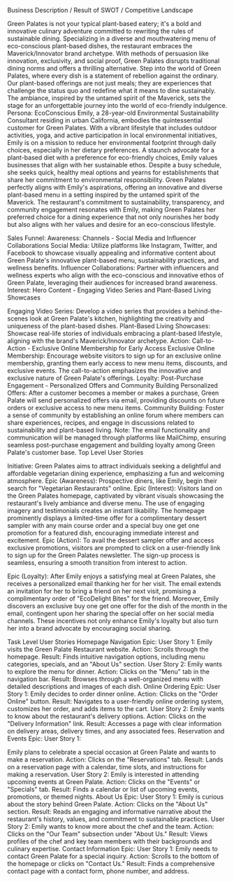 Business Description / Result of SWOT / Competitive Landscape

Green Palates is not your typical plant-based eatery; it's a bold and innovative culinary adventure committed to rewriting the rules of sustainable dining. Specializing in a diverse and mouthwatering menu of eco-conscious plant-based dishes, the restaurant embraces the Maverick/Innovator brand archetype. With methods of persuasion like innovation, exclusivity, and social proof, Green Palates disrupts traditional dining norms and offers a thrilling alternative. Step into the world of Green Palates, where every dish is a statement of rebellion against the ordinary. Our plant-based offerings are not just meals; they are experiences that challenge the status quo and redefine what it means to dine sustainably. The ambiance, inspired by the untamed spirit of the Maverick, sets the stage for an unforgettable journey into the world of eco-friendly indulgence.
Persona:
EcoConscious Emily, a 28-year-old Environmental Sustainability Consultant residing in urban California, embodies the quintessential customer for Green Palates. With a vibrant lifestyle that includes outdoor activities, yoga, and active participation in local environmental initiatives, Emily is on a mission to reduce her environmental footprint through daily choices, especially in her dietary preferences. A staunch advocate for a plant-based diet with a preference for eco-friendly choices, Emily values businesses that align with her sustainable ethos. Despite a busy schedule, she seeks quick, healthy meal options and yearns for establishments that share her commitment to environmental responsibility. Green Palates perfectly aligns with Emily's aspirations, offering an innovative and diverse plant-based menu in a setting inspired by the untamed spirit of the Maverick. The restaurant's commitment to sustainability, transparency, and community engagement resonates with Emily, making Green Palates her preferred choice for a dining experience that not only nourishes her body but also aligns with her values and desire for an eco-conscious lifestyle.

Sales Funnel:
Awareness: Channels - Social Media and Influencer Collaborations
Social Media: Utilize platforms like Instagram, Twitter, and Facebook to showcase visually appealing and informative content about Green Palate's innovative plant-based menu, sustainability practices, and wellness benefits.
Influencer Collaborations: Partner with influencers and wellness experts who align with the eco-conscious and innovative ethos of Green Palate, leveraging their audiences for increased brand awareness.
Interest: Hero Content - Engaging Video Series and Plant-Based Living Showcases

Engaging Video Series: Develop a video series that provides a behind-the-scenes look at Green Palate's kitchen, highlighting the creativity and uniqueness of the plant-based dishes.
Plant-Based Living Showcases: Showcase real-life stories of individuals embracing a plant-based lifestyle, aligning with the brand's Maverick/Innovator archetype.
Action: Call-to-Action - Exclusive Online Membership for Early Access
Exclusive Online Membership: Encourage website visitors to sign up for an exclusive online membership, granting them early access to new menu items, discounts, and exclusive events. The call-to-action emphasizes the innovative and exclusive nature of Green Palate's offerings.
Loyalty: Post-Purchase Engagement - Personalized Offers and Community Building
Personalized Offers: After a customer becomes a member or makes a purchase, Green Palate will send personalized offers via email, providing discounts on future orders or exclusive access to new menu items.
Community Building: Foster a sense of community by establishing an online forum where members can share experiences, recipes, and engage in discussions related to sustainability and plant-based living.
Note: The email functionality and communication will be managed through platforms like MailChimp, ensuring seamless post-purchase engagement and building loyalty among Green Palate's customer base.
Top Level User Stories

Initiative: Green Palates aims to attract individuals seeking a delightful and affordable vegetarian dining experience, emphasizing a fun and welcoming atmosphere.
Epic (Awareness): Prospective diners, like Emily, begin their search for "Vegetarian Restaurants" online.
Epic (Interest): Visitors land on the Green Palates homepage, captivated by vibrant visuals showcasing the restaurant's lively ambiance and diverse menu. The use of engaging imagery and testimonials creates an instant likability. The homepage prominently displays a limited-time offer for a complimentary dessert sampler with any main course order and a special buy one get one promotion for a featured dish, encouraging immediate interest and excitement.
Epic (Action): To avail the dessert sampler offer and access exclusive promotions, visitors are prompted to click on a user-friendly link to sign up for the Green Palates newsletter. The sign-up process is seamless, ensuring a smooth transition from interest to action.

Epic (Loyalty): After Emily enjoys a satisfying meal at Green Palates, she receives a personalized email thanking her for her visit. The email extends an invitation for her to bring a friend on her next visit, promising a complimentary order of "EcoDelight Bites" for the friend. Moreover, Emily discovers an exclusive buy one get one offer for the dish of the month in the email, contingent upon her sharing the special offer on her social media channels. These incentives not only enhance Emily's loyalty but also turn her into a brand advocate by encouraging social sharing.

Task Level User Stories
Homepage Navigation Epic:
User Story 1:
Emily visits the Green Palate Restaurant website.
Action: Scrolls through the homepage.
Result: Finds intuitive navigation options, including menu categories, specials, and an "About Us" section.
User Story 2:
Emily wants to explore the menu for dinner.
Action: Clicks on the "Menu" tab in the navigation bar.
Result: Browses through a well-organized menu with detailed descriptions and images of each dish.
Online Ordering Epic:
User Story 1:
Emily decides to order dinner online.
Action: Clicks on the "Order Online" button.
Result: Navigates to a user-friendly online ordering system, customizes her order, and adds items to the cart.
User Story 2:
Emily wants to know about the restaurant's delivery options.
Action: Clicks on the "Delivery Information" link.
Result: Accesses a page with clear information on delivery areas, delivery times, and any associated fees.
Reservation and Events Epic:
User Story 1:

Emily plans to celebrate a special occasion at Green Palate and wants to make a reservation.
Action: Clicks on the "Reservations" tab.
Result: Lands on a reservation page with a calendar, time slots, and instructions for making a reservation.
User Story 2:
Emily is interested in attending upcoming events at Green Palate.
Action: Clicks on the "Events" or "Specials" tab.
Result: Finds a calendar or list of upcoming events, promotions, or themed nights.
About Us Epic:
User Story 1:
Emily is curious about the story behind Green Palate.
Action: Clicks on the "About Us" section.
Result: Reads an engaging and informative narrative about the restaurant's history, values, and commitment to sustainable practices.
User Story 2:
Emily wants to know more about the chef and the team.
Action: Clicks on the "Our Team" subsection under "About Us."
Result: Views profiles of the chef and key team members with their backgrounds and culinary expertise.
Contact Information Epic:
User Story 1:
Emily needs to contact Green Palate for a special inquiry.
Action: Scrolls to the bottom of the homepage or clicks on "Contact Us."
Result: Finds a comprehensive contact page with a contact form, phone number, and address.
